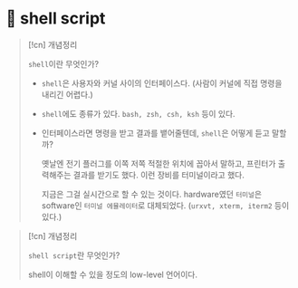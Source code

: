 # 󰏢 shell script


> [!cn] 개념정리
>
> `shell`이란 무엇인가?
>
> - `shell`은 사용자와 커널 사이의 인터페이스다. (사람이 커널에 직접 명령을 내리긴 어렵다.)
> - `shell`에도 종류가 있다. `bash, zsh, csh, ksh` 등이 있다.
> - 인터페이스라면 명령을 받고 결과를 뱉어줄텐데, `shell`은 어떻게 듣고 말할까?
>
>   옛날엔 전기 플러그를 이쪽 저쪽 적절한 위치에 꼽아서 말하고, 프린터가 출력해주는 결과를 받기도 했다. 이런
>   장비를 터미널이라고 했다.
>
>   지금은 그걸 실시간으로 할 수 있는 것이다. hardware였던 `터미널`은 software인 `터미널 에뮬레이터`로
>   대체되었다. (`urxvt, xterm, iterm2` 등이 있다.)

> [!cn] 개념정리
>
> `shell script`란 무엇인가?
>
> shell이 이해할 수 있을 정도의 low-level 언어이다.
